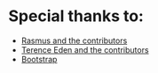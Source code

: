 # Special thanks to:

- [Rasmus and the contributors](https://github.com/rsms/inter/)
- [Terence Eden and the contributors](https://github.com/edent/SuperTinyIcons/)
- [Bootstrap](https://github.com/twbs/icons/)